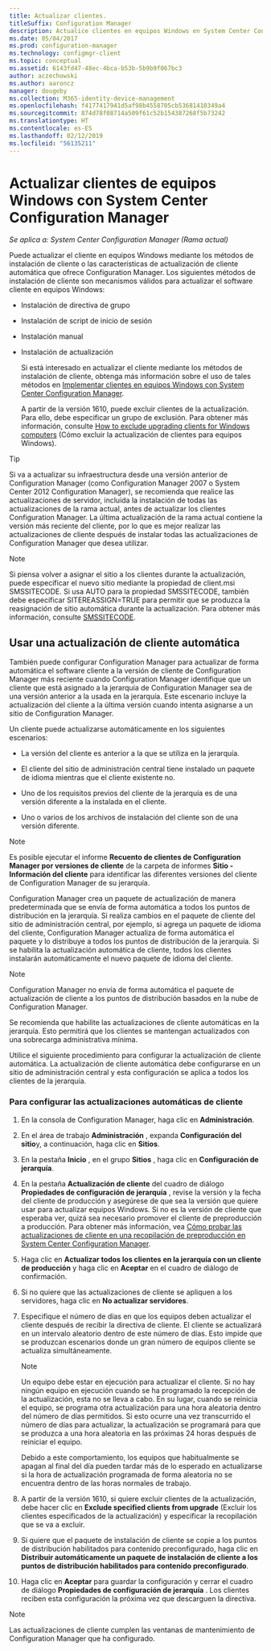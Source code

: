 ```yaml
---
title: Actualizar clientes.
titleSuffix: Configuration Manager
description: Actualice clientes en equipos Windows en System Center Configuration Manager.
ms.date: 05/04/2017
ms.prod: configuration-manager
ms.technology: configmgr-client
ms.topic: conceptual
ms.assetid: 6143fd47-48ec-4bca-b53b-5b9b9f067bc3
author: aczechowski
ms.author: aaroncz
manager: dougeby
ms.collection: M365-identity-device-management
ms.openlocfilehash: f4177417941d5af98b4558705cb53681410349a4
ms.sourcegitcommit: 874d78f08714a509f61c52b154387268f5b73242
ms.translationtype: HT
ms.contentlocale: es-ES
ms.lasthandoff: 02/12/2019
ms.locfileid: "56135211"
---
```

# <a name="how-to-upgrade-clients-for-windows-computers-in-system-center-configuration-manager"></a>Actualizar clientes de equipos Windows con System Center Configuration Manager

*Se aplica a: System Center Configuration Manager (Rama actual)*

Puede actualizar el cliente en equipos Windows mediante los métodos de instalación de cliente o las características de actualización de cliente automática que ofrece Configuration Manager. Los siguientes métodos de instalación de cliente son mecanismos válidos para actualizar el software cliente en equipos Windows:  

- Instalación de directiva de grupo  

- Instalación de script de inicio de sesión  

- Instalación manual  

- Instalación de actualización  

  Si está interesado en actualizar el cliente mediante los métodos de instalación de cliente, obtenga más información sobre el uso de tales métodos en [Implementar clientes en equipos Windows con System Center Configuration Manager](../../../../core/clients/deploy/deploy-clients-to-windows-computers.md).

  A partir de la versión 1610, puede excluir clientes de la actualización. Para ello, debe especificar un grupo de exclusión. Para obtener más información, consulte [How to exclude upgrading clients for Windows computers](exclude-clients-windows.md) (Cómo excluir la actualización de clientes para equipos Windows).  


> [!TIP]  
>  Si va a actualizar su infraestructura desde una versión anterior de Configuration Manager \(como Configuration Manager 2007 o System Center 2012 Configuration Manager\), se recomienda que realice las actualizaciones de servidor, incluida la instalación de todas las actualizaciones de la rama actual, antes de actualizar los clientes Configuration Manager.   La última actualización de la rama actual contiene la versión más reciente del cliente, por lo que es mejor realizar las actualizaciones de cliente después de instalar todas las actualizaciones de Configuration Manager que desea utilizar.

> [!NOTE]
> Si piensa volver a asignar el sitio a los clientes durante la actualización, puede especificar el nuevo sitio mediante la propiedad de client.msi SMSSITECODE. Si usa AUTO para la propiedad SMSSITECODE, también debe especificar SITEREASSIGN=TRUE para permitir que se produzca la reasignación de sitio automática durante la actualización. Para obtener más información, consulte [SMSSITECODE](../../deploy/about-client-installation-properties.md#smssitecode).

## <a name="use-automatic-client-upgrade"></a>Usar una actualización de cliente automática  
 También puede configurar Configuration Manager para actualizar de forma automática el software cliente a la versión de cliente de Configuration Manager más reciente cuando Configuration Manager identifique que un cliente que está asignado a la jerarquía de Configuration Manager sea de una versión anterior a la usada en la jerarquía. Este escenario incluye la actualización del cliente a la última versión cuando intenta asignarse a un sitio de Configuration Manager.  

 Un cliente puede actualizarse automáticamente en los siguientes escenarios:  

-   La versión del cliente es anterior a la que se utiliza en la jerarquía.  

-   El cliente del sitio de administración central tiene instalado un paquete de idioma mientras que el cliente existente no.  

-   Uno de los requisitos previos del cliente de la jerarquía es de una versión diferente a la instalada en el cliente.  

-   Uno o varios de los archivos de instalación del cliente son de una versión diferente.  

> [!NOTE]  
>  Es posible ejecutar el informe **Recuento de clientes de Configuration Manager por versiones de cliente** de la carpeta de informes **Sitio - Información del cliente** para identificar las diferentes versiones del cliente de Configuration Manager de su jerarquía.  

 Configuration Manager crea un paquete de actualización de manera predeterminada que se envía de forma automática a todos los puntos de distribución en la jerarquía. Si realiza cambios en el paquete de cliente del sitio de administración central, por ejemplo, si agrega un paquete de idioma del cliente, Configuration Manager actualiza de forma automática el paquete y lo distribuye a todos los puntos de distribución de la jerarquía. Si se habilita la actualización automática de cliente, todos los clientes instalarán automáticamente el nuevo paquete de idioma del cliente.  

> [!NOTE]  
>  Configuration Manager no envía de forma automática el paquete de actualización de cliente a los puntos de distribución basados en la nube de Configuration Manager.  

 Se recomienda que habilite las actualizaciones de cliente automáticas en la jerarquía. Esto permitirá que los clientes se mantengan actualizados con una sobrecarga administrativa mínima.  

 Utilice el siguiente procedimiento para configurar la actualización de cliente automática. La actualización de cliente automática debe configurarse en un sitio de administración central y esta configuración se aplica a todos los clientes de la jerarquía.  

### <a name="to-configure-automatic-client-upgrades"></a>Para configurar las actualizaciones automáticas de cliente  

1.  En la consola de Configuration Manager, haga clic en **Administración**.  

2.  En el área de trabajo **Administración** , expanda **Configuración del sitio**y, a continuación, haga clic en **Sitios**.  

3.  En la pestaña **Inicio** , en el grupo **Sitios** , haga clic en **Configuración de jerarquía**.  

4.  En la pestaña **Actualización de cliente** del cuadro de diálogo **Propiedades de configuración de jerarquía** , revise la versión y la fecha del cliente de producción y asegúrese de que sea la versión que quiere usar para actualizar equipos Windows.  Si no es la versión de cliente que esperaba ver, quizá sea necesario promover el cliente de preproducción a producción. Para obtener más información, vea [Cómo probar las actualizaciones de cliente en una recopilación de preproducción en System Center Configuration Manager](../../../../core/clients/manage/upgrade/test-client-upgrades.md).  

5.  Haga clic en **Actualizar todos los clientes en la jerarquía con un cliente de producción** y haga clic en **Aceptar** en el cuadro de diálogo de confirmación.  

6.  Si no quiere que las actualizaciones de cliente se apliquen a los servidores, haga clic en **No actualizar servidores**.  

7.  Especifique el número de días en que los equipos deben actualizar el cliente después de recibir la directiva de cliente. El cliente se actualizará en un intervalo aleatorio dentro de este número de días. Esto impide que se produzcan escenarios donde un gran número de equipos cliente se actualiza simultáneamente.

    > [!NOTE]
    > Un equipo debe estar en ejecución para actualizar el cliente. Si no hay ningún equipo en ejecución cuando se ha programado la recepción de la actualización, esta no se lleva a cabo. En su lugar, cuando se reinicia el equipo, se programa otra actualización para una hora aleatoria dentro del número de días permitidos. Si esto ocurre una vez transcurrido el número de días para actualizar, la actualización se programará para que se produzca a una hora aleatoria en las próximas 24 horas después de reiniciar el equipo.
    >     
    > Debido a este comportamiento, los equipos que habitualmente se apagan al final del día pueden tardar más de lo esperado en actualizarse si la hora de actualización programada de forma aleatoria no se encuentra dentro de las horas normales de trabajo.

7. A partir de la versión 1610, si quiere excluir clientes de la actualización, debe hacer clic en **Exclude specified clients from upgrade** (Excluir los clientes especificados de la actualización) y especificar la recopilación que se va a excluir.

8.  Si quiere que el paquete de instalación de cliente se copie a los puntos de distribución habilitados para contenido preconfigurado, haga clic en **Distribuir automáticamente un paquete de instalación de cliente a los puntos de distribución habilitados para contenido preconfigurado**.  

9. Haga clic en **Aceptar** para guardar la configuración y cerrar el cuadro de diálogo **Propiedades de configuración de jerarquía** . Los clientes reciben esta configuración la próxima vez que descarguen la directiva.

>[!NOTE]
>Las actualizaciones de cliente cumplen las ventanas de mantenimiento de Configuration Manager que ha configurado.
